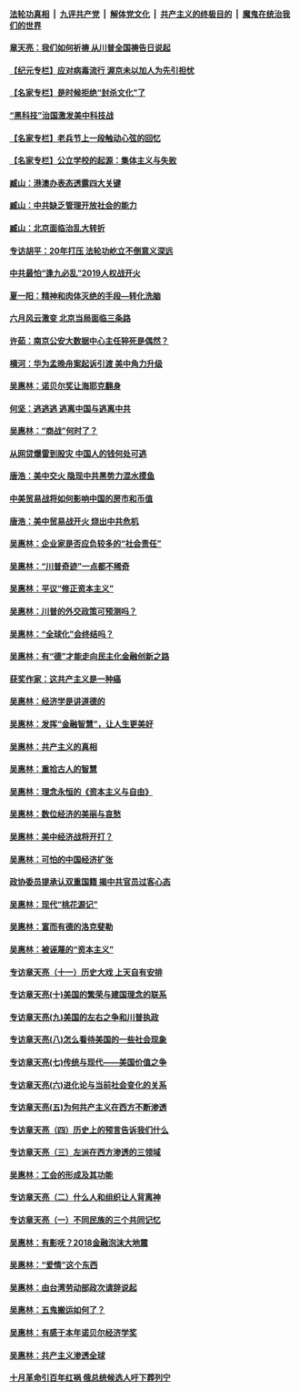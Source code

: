 ####  [法轮功真相](../../../../basic/blob/master/README.md?t=06220910) &nbsp;|&nbsp; [九评共产党](../../../../9ping.md/blob/master/README.md?t=06220910) &nbsp;|&nbsp; [解体党文化](../../../../jtdwh.md/blob/master/README.md?t=06220910)  &nbsp;|&nbsp; [共产主义的终极目的](../../../../gczydzjmd.md/blob/master/README.md?t=06220910) &nbsp;|&nbsp; [魔鬼在统治我们的世界](../../../../mgztzwmdsj.md/blob/master/README.md?t=06220910) 

#### [章天亮：我们如何祈祷 从川普全国祷告日说起](../pages/nsc423/n11944627.md?t=06220910) 

#### [【纪元专栏】应对病毒流行 渥京未以加人为先引担忧](../pages/nsc423/n11875714.md?t=06220910) 

#### [【名家专栏】是时候拒绝“封杀文化”了](../pages/nsc423/n11814093.md?t=06220910) 

#### [“黑科技”治国激发美中科技战](../pages/nsc423/n11638056.md?t=06220910) 

#### [【名家专栏】老兵节上一段触动心弦的回忆](../pages/nsc423/n11646016.md?t=06220910) 

#### [【名家专栏】公立学校的起源：集体主义与失败](../pages/nsc423/n11601833.md?t=06220910) 

#### [臧山：港澳办表态透露四大关键](../pages/nsc423/n11421628.md?t=06220910) 

#### [臧山：中共缺乏管理开放社会的能力](../pages/nsc423/n11407457.md?t=06220910) 

#### [臧山：北京面临治乱大转折](../pages/nsc423/n11406895.md?t=06220910) 

#### [专访胡平：20年打压 法轮功屹立不倒意义深远](../pages/nsc423/n11398800.md?t=06220910) 

#### [中共最怕“逢九必乱”2019人权战开火](../pages/nsc423/n11385248.md?t=06220910) 

#### [夏一阳：精神和肉体灭绝的手段—转化洗脑](../pages/nsc423/n11368250.md?t=06220910) 

#### [六月风云激变 北京当局面临三条路](../pages/nsc423/n11313668.md?t=06220910) 

#### [许茹：南京公安大数据中心主任猝死是偶然？](../pages/nsc423/n11064744.md?t=06220910) 

#### [横河：华为孟晚舟案起诉引渡 美中角力升级](../pages/nsc423/n11027230.md?t=06220910) 

#### [吴惠林：诺贝尔奖让海耶克翻身](../pages/nsc423/n10890049.md?t=06220910) 

#### [何坚：逃逃逃 逃离中国与逃离中共](../pages/nsc423/n10592891.md?t=06220910) 

#### [吴惠林：“商战”何时了？](../pages/nsc423/n10573558.md?t=06220910) 

#### [从网贷爆雷到股灾 中国人的钱何处可逃](../pages/nsc423/n10572800.md?t=06220910) 

#### [唐浩：美中交火 隐现中共黑势力混水摸鱼](../pages/nsc423/n10544040.md?t=06220910) 

#### [中美贸易战将如何影响中国的房市和币值](../pages/nsc423/n10543697.md?t=06220910) 

#### [唐浩：美中贸易战开火 烧出中共危机](../pages/nsc423/n10540126.md?t=06220910) 

#### [吴惠林：企业家是否应负较多的“社会责任”](../pages/nsc423/n10535022.md?t=06220910) 

#### [吴惠林：“川普奇迹”一点都不稀奇](../pages/nsc423/n10512808.md?t=06220910) 

#### [吴惠林：平议“修正资本主义”](../pages/nsc423/n10495724.md?t=06220910) 

#### [吴惠林：川普的外交政策可预测吗？](../pages/nsc423/n10462387.md?t=06220910) 

#### [吴惠林：“全球化”会终结吗？](../pages/nsc423/n10452838.md?t=06220910) 

#### [吴惠林：有“德”才能走向民主化金融创新之路](../pages/nsc423/n10432292.md?t=06220910) 

#### [获奖作家：这共产主义是一种癌](../pages/nsc423/n10431541.md?t=06220910) 

#### [吴惠林：经济学是讲道德的](../pages/nsc423/n10398014.md?t=06220910) 

#### [吴惠林：发挥“金融智慧”，让人生更美好](../pages/nsc423/n10375019.md?t=06220910) 

#### [吴惠林：共产主义的真相](../pages/nsc423/n10351394.md?t=06220910) 

#### [吴惠林：重拾古人的智慧](../pages/nsc423/n10337691.md?t=06220910) 

#### [吴惠林：理念永恒的《资本主义与自由》](../pages/nsc423/n10316274.md?t=06220910) 

#### [吴惠林：数位经济的美丽与哀愁](../pages/nsc423/n10292946.md?t=06220910) 

#### [吴惠林：美中经济战将开打？](../pages/nsc423/n10258825.md?t=06220910) 

#### [吴惠林：可怕的中国经济扩张](../pages/nsc423/n10219147.md?t=06220910) 

#### [政协委员提承认双重国籍 揭中共官员过客心态](../pages/nsc423/n10208809.md?t=06220910) 

#### [吴惠林：现代“桃花源记”](../pages/nsc423/n10185234.md?t=06220910) 

#### [吴惠林：富而有德的洛克斐勒](../pages/nsc423/n10142264.md?t=06220910) 

#### [吴惠林：被诬蔑的“资本主义”](../pages/nsc423/n10124816.md?t=06220910) 

#### [专访章天亮（十一）历史大戏 上天自有安排](../pages/nsc423/n10094905.md?t=06220910) 

#### [专访章天亮(十)美国的繁荣与建国理念的联系](../pages/nsc423/n10094899.md?t=06220910) 

#### [专访章天亮(九)美国的左右之争和川普执政](../pages/nsc423/n10094889.md?t=06220910) 

#### [专访章天亮(八)怎么看待美国的一些社会现象](../pages/nsc423/n10094857.md?t=06220910) 

#### [专访章天亮(七)传统与现代——美国价值之争](../pages/nsc423/n10093140.md?t=06220910) 

#### [专访章天亮(六)进化论与当前社会变化的关系](../pages/nsc423/n10092036.md?t=06220910) 

#### [专访章天亮(五)为何共产主义在西方不断渗透](../pages/nsc423/n10083620.md?t=06220910) 

#### [专访章天亮（四）历史上的预言告诉我们什么](../pages/nsc423/n10083606.md?t=06220910) 

#### [专访章天亮（三）左派在西方渗透的三领域](../pages/nsc423/n10081115.md?t=06220910) 

#### [吴惠林：工会的形成及其功能](../pages/nsc423/n10080633.md?t=06220910) 

#### [专访章天亮（二）什么人和组织让人背离神](../pages/nsc423/n10076637.md?t=06220910) 

#### [专访章天亮（一）不同民族的三个共同记忆](../pages/nsc423/n10074188.md?t=06220910) 

#### [吴惠林：有影呒？2018金融泡沫大地震](../pages/nsc423/n10040534.md?t=06220910) 

#### [吴惠林：“爱情”这个东西](../pages/nsc423/n10019423.md?t=06220910) 

#### [吴惠林：由台湾劳动部政次请辞说起](../pages/nsc423/n9979679.md?t=06220910) 

#### [吴惠林：五鬼搬运如何了？](../pages/nsc423/n9925338.md?t=06220910) 

#### [吴惠林：有感于本年诺贝尔经济学奖](../pages/nsc423/n9871883.md?t=06220910) 

#### [吴惠林：共产主义渗透全球](../pages/nsc423/n9812748.md?t=06220910) 

#### [十月革命引百年红祸 俄总统候选人吁下葬列宁](../pages/nsc423/n9810182.md?t=06220910) 

